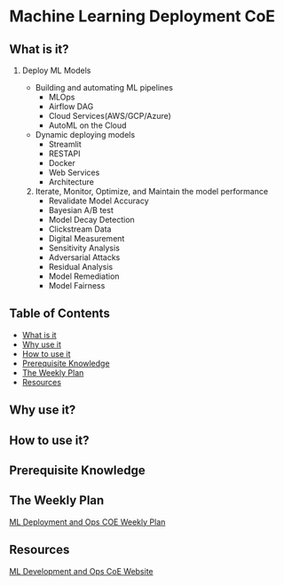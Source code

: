 # Machine Learning Deployment CoE

## What is it?

1. Deploy ML Models

   * Building and automating ML pipelines
     * MLOps
     * Airflow DAG
     * Cloud Services(AWS/GCP/Azure)
     * AutoML on the Cloud
   * Dynamic deploying models
     * Streamlit
     * RESTAPI
     * Docker
     * Web Services
     * Architecture

   2. Iterate, Monitor, Optimize, and Maintain the model performance
      * Revalidate Model Accuracy
      * Bayesian A/B test
      * Model Decay Detection
      * Clickstream Data
      * Digital Measurement
      * Sensitivity Analysis
      * Adversarial Attacks
      * Residual Analysis
      * Model Remediation
      * Model Fairness

## Table of Contents

- [What is it](#what-is-it)
- [Why use it](#why-use-it)
- [How to use it](#how-to-use-it)
- [Prerequisite Knowledge](#prerequisite-knowledge)
- [The Weekly Plan](#the-weekly-plan)
- [Resources](#resources)



## Why use it?



## How to use it?



## Prerequisite Knowledge



## The Weekly Plan

[ML Deployment and Ops COE Weekly Plan](https://app.smartsheet.com/sheets/2Pv8prh98qrCfgMQVj6GGFFxw4qjwJv6G6QCwfF1?view=gantt)



## Resources

[ML Development and Ops CoE Website](https://ml-deployment-coe.readthedocs.io/en/latest/index.html)

